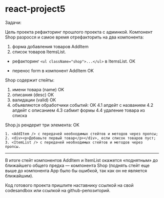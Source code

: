 # react-project5

Задачи:

Цель проекта рефакторинг прошлого проекта с админкой.
Компонент Shop разросся и самое время отрефакторить на два компонента:

1. форма добавления товаров AddItem
2. список товаров ItemsList.

- рефакторинг `<ul className="shop">...</ul>` в ItemsList. OK

- перенос form в компонент AddItem OK

Shop содержит стейты:

1. имени товара (name) OK
2. описания (desc) OK
3. валидации (valid) OK
4. объявляются обработчики событий: OK
   4.1 апдейт с названием
   4.2 апдейт с описанием
   4.3 сабмит формы
   4.4 удаление товара из списка

Shop.js рендерит три элемента: OK

```
1. <AddItem /> с передачей необходимых стейтов и методов через пропсы;
2. <div><p>Добавьте первый товар</p></div>, если список товаров пуст;
3. <ItemList /> с передачей необходимых стейтов и методов через пропсы.
```

---

В итоге стейт компонентов AddItem и ItemList окажется «поднятным» до ближайшего общего предка — компонента Shop (поднять стейт еще выше до компонента App было бы ошибкой, так как он не является ближайшим).

Код готового проекта пришлите наставнику ссылкой на свой codesandbox или ссылкой на github-репозиторий.
